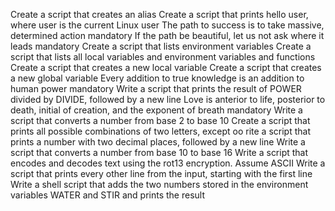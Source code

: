 Create a script that creates an alias
Create a script that prints hello user, where user is the current Linux user
The path to success is to take massive, determined action mandatory
If the path be beautiful, let us not ask where it leads mandatory
Create a script that lists environment variables
Create a script that lists all local variables and environment variables and functions
Create a script that creates a new local variable
Create a script that creates a new global variable
Every addition to true knowledge is an addition to human power mandatory
Write a script that prints the result of POWER divided by DIVIDE, followed by a new line
Love is anterior to life, posterior to death, initial of creation, and the exponent of breath mandatory
Write a script that converts a number from base 2 to base 10
Create a script that prints all possible combinations of two letters, except oo
rite a script that prints a number with two decimal places, followed by a new line
Write a script that converts a number from base 10 to base 16
Write a script that encodes and decodes text using the rot13 encryption. Assume ASCII
Write a script that prints every other line from the input, starting with the first line
Write a shell script that adds the two numbers stored in the environment variables WATER and STIR and prints the result
